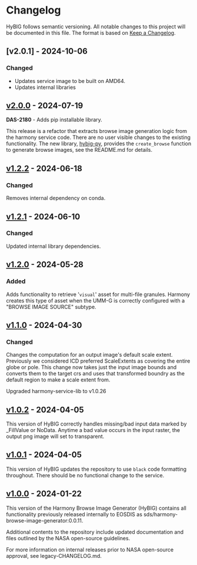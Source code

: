 # Changelog

HyBIG follows semantic versioning. All notable changes to this project will be
documented in this file. The format is based on [Keep a
Changelog](http://keepachangelog.com/en/1.0.0/).

## [v2.0.1] - 2024-10-06

### Changed

* Updates service image to be built on AMD64.
* Updates internal libraries


## [v2.0.0] - 2024-07-19

**DAS-2180** - Adds pip installable library.

This release is a refactor that extracts browse image generation logic from the
harmony service code. There are no user visible changes to the existing
functionality.  The new library,
[hybig-py](https://pypi.org/project/hybig-py/), provides the `create_browse`
function to generate browse images, see the README.md for details.

## [v1.2.2] - 2024-06-18

### Changed
Removes internal dependency on conda.

## [v1.2.1] - 2024-06-10

### Changed
Updated internal library dependencies.

## [v1.2.0] - 2024-05-28

### Added
Adds functionality to retrieve '`visual`' asset for multi-file
granules. Harmony creates this type of asset when the UMM-G is correctly
configured with a "BROWSE IMAGE SOURCE" subtype.

## [v1.1.0] - 2024-04-30

### Changed
Changes the computation for an output image's default scale extent. Previously
we considered ICD preferred ScaleExtents as covering the entire globe or pole.
This change now takes just the input image bounds and converts them to the target crs
and uses that transformed boundry as the default region to make a scale extent from.

Upgraded harmony-service-lib to v1.0.26

## [v1.0.2] - 2024-04-05

This version of HyBIG correctly handles missing/bad input data marked by _FillValue or NoData.
Anytime a bad value occurs in the input raster, the output png image will set to transparent.

## [v1.0.1] - 2024-04-05

This version of HyBIG updates the repository to use `black` code formatting
throughout. There should be no functional change to the service.

## [v1.0.0] - 2024-01-22
This version of the Harmony Browse Image Generator (HyBIG) contains all
functionality previously released internally to EOSDIS as
sds/harmony-browse-image-generator:0.0.11.

Additional contents to the repository include updated documentation and files
outlined by the NASA open-source guidelines.

For more information on internal releases prior to NASA open-source approval,
see legacy-CHANGELOG.md.

[unreleased]:https://github.com/nasa/harmony-browse-image-generator/compare/2.0.0..HEAD
[v2.0.0]:https://github.com/nasa/harmony-browse-image-generator/compare/1.2.2..2.0.0
[v1.2.2]: https://github.com/nasa/harmony-browse-image-generator/compare/1.2.1..1.2.2
[v1.2.1]: https://github.com/nasa/harmony-browse-image-generator/compare/1.2.0..1.2.1
[v1.2.0]: https://github.com/nasa/harmony-browse-image-generator/compare/1.1.0..1.2.0
[v1.1.0]: https://github.com/nasa/harmony-browse-image-generator/compare/1.0.2..1.1.0
[v1.0.2]: https://github.com/nasa/harmony-browse-image-generator/compare/1.0.1..1.0.2
[v1.0.1]: https://github.com/nasa/harmony-browse-image-generator/compare/1.0.0..1.0.1
[v1.0.0]: https://github.com/nasa/harmony-browse-image-generator/compare/0.0.11-legacy..1.0.0
